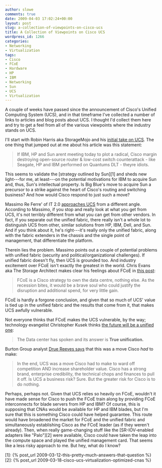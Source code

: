 ```yaml
---
author: slowe
comments: true
date: 2009-04-03 17:02:24+00:00
layout: post
slug: a-collection-of-viewpoints-on-cisco-ucs
title: A Collection of Viewpoints on Cisco UCS
wordpress_id: 1266
categories:
- Networking
- Virtualization
tags:
- Cisco
- FCoE
- Hardware
- HP
- IBM
- Networking
- Sun
- UCS
- Virtualization
---
```


A couple of weeks have passed since the announcement of Cisco's Unified Computing System (UCS), and in that timeframe I've collected a number of links to articles and blog posts about UCS. I thought I'd collect them here and try to get a feel from all of the various viewpoints where the industry stands on UCS.

I'll start with Robin Harris aka StorageMojo and his [initial take on UCS](http://storagemojo.com/2009/03/16/ciscos-unified-computing-system/). The one thing that jumped out at me about his article was this statement:

>If IBM, HP and Sun arent meeting today to plot a radical, Cisco margin destroying open-source router & low-cost switch counterattack - like Seagate, HP and IBM performed on Quantums DLT - theyre idiots.

This seems to validate the [strategy outlined by Sun][1] and sheds new light---for me, at least---on the potential motivations for IBM to acquire Sun and, thus, Sun's intellectual property. Is Big Blue's move to acquire Sun a precursor to a strike against the heart of Cisco's routing and switching business? And how would Cisco respond to just such a move?

Massimo Re Ferre' of IT 2.0 [approaches UCS](http://it20.info/blogs/main/archive/2009/03/31/203.aspx) from a different angle. According to Massimo, if you stop and really look at what you get from UCS, it's not terribly different from what you can get from other vendors. In fact, if you separate out the unified fabric, there really isn't a whole lot to distinguish UCS from other, similar solutions from HP, IBM, Dell, and Sun. And if you think about it, he's right---it's really only the unified fabric, along with the fabric extenders in the chassis and the single point of management, that differentiate the platform.

Therein lies the problem. Massimo points out a couple of potential problems with unified fabric (security and political/organizational challenges). If unified fabric doesn't fly, then UCS is grounded too. And industry excitement over FCoE isn't exactly the greatest in the world. Chris Evans aka The Storage Architect makes clear his feelings about FCoE in [this post](http://thestoragearchitect.com/2009/03/31/enterprise-computing-the-inevitable-fcoe/):

>FCoE is a Cisco strategy to own the data centre, nothing else. As the recession bites, it would be a brave soul who could justify the disruption and additional spend, for very little gain.

FCoE is hardly a forgone conclusion, and given that so much of UCS' value is tied up in the unified fabric and the results that come from it, that makes UCS awfully vulnerable.

Not everyone thinks that FCoE makes the UCS vulnerable, by the way; technology evangelist Christopher Kusek thinks [the future will be a unified one](http://www.pkguild.com/2009/03/16/the-future-will-be-a-unified-one-and-cisco-will-be-there/):

>The Data center has spoken and its answer is **True unification.**

Burton Group analyst [Drue Reeves says](http://dcsblog.burtongroup.com/data_center_strategies/2009/03/cisco-unveils-unified-computing-system.html) that this was a move Cisco _had_ to make:

>In the end, UCS was a move Cisco had to make to ward off competition AND increase shareholder value. Cisco has a strong brand, enterprise credibility, the technical chops and finances to pull it off. Is UCS a business risk? Sure. But the greater risk for Cisco is to do nothing.

Perhaps, perhaps not. Given that UCS relies so heavily on FCoE, wouldn't it have made sense for Cisco to push the FCoE train along by providing FCoE interconnects for blade servers from HP and IBM? Of course, this is supposing that CNAs would be available for HP and IBM blades, but I'm sure that this is something Cisco could have helped guarantee. This route would have broadened the market for FCoE and the unified fabric and simultaneously establishing Cisco as _the_ FCoE leader (as if they weren't already). Then, when really game-changing stuff like the [SR-IOV-enabled adapters like "Palo"][2] were available, Cisco could have taken the leap into the compute space and played the unified management card. That seems like a less risky approach to me. But hey, what do I know?

[1]: {% post_url 2009-03-12-this-pretty-much-answers-that-question %}
[2]: {% post_url 2009-03-18-cisco-ucs-virtualization-optimized-cnas %}

